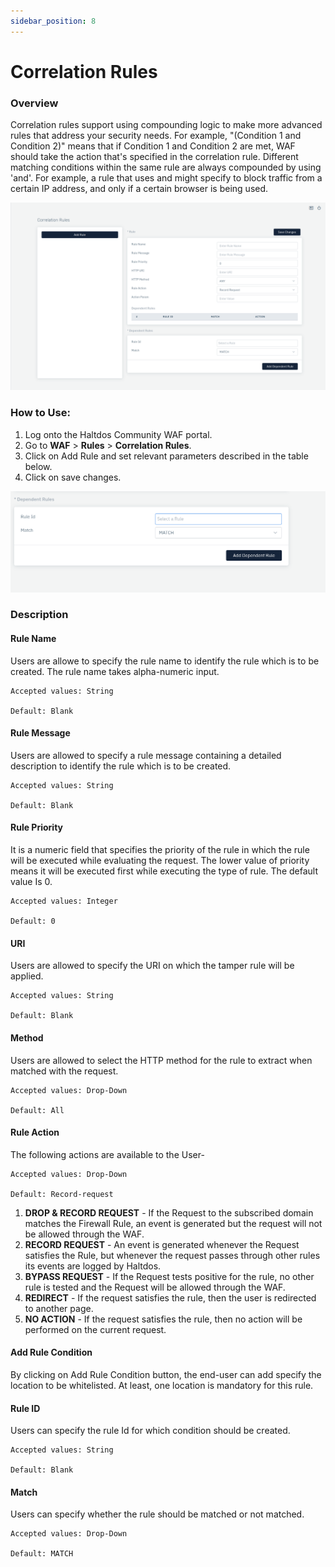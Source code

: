 ```yaml
---
sidebar_position: 8
---
```


# Correlation Rules
   
### Overview
Correlation rules support using compounding logic to make more advanced rules that address your security needs. For example, "(Condition 1 and Condition 2)" means that if Condition 1 and Condition 2 are met, WAF should take the action that's specified in the correlation rule. Different matching conditions within the same rule are always compounded by using 'and'. For example, a rule that uses and might specify to block traffic from a certain IP address, and only if a certain browser is being used.
   
![Correlation Rule](/img/ce-waf/docs/correlation_rule.png)
   
### How to Use:
1. Log onto the Haltdos Community WAF portal.
2. Go to **WAF** > **Rules** > **Correlation Rules**.
3. Click on Add Rule and set relevant parameters described in the table below.
4. Click on save changes.
   
![correlation rule](/img/ce-waf/docs/correlation_rule22.png)
   
### Description
   
#### Rule Name
Users are allowe to specify the rule name to identify the rule which is to be created. The rule name takes alpha-numeric input.

    Accepted values: String 

    Default: Blank  

#### Rule Message
Users are allowed to specify a rule message containing a detailed description to identify the rule which is to be created.

    Accepted values: String 

    Default: Blank  

#### Rule Priority
It is a numeric field that specifies the priority of the rule in which the rule will be executed while evaluating the request. The lower value of priority means it will be executed first while executing the type of rule. The default value Is 0.

    Accepted values: Integer 

    Default: 0  

#### URI
Users are allowed to specify the URI on which the tamper rule will be applied.

    Accepted values: String 

    Default: Blank  

#### Method
Users are allowed to select the HTTP method for the rule to extract when matched with the request.

    Accepted values: Drop-Down 

    Default: All  

#### Rule Action
The following actions are available to the User-

    Accepted values: Drop-Down

    Default: Record-request  

1. **DROP & RECORD REQUEST** - If the Request to the subscribed domain matches the Firewall Rule, an event is generated but the request will not be allowed through the WAF.
2. **RECORD REQUEST** - An event is generated whenever the Request satisfies the Rule, but whenever the request passes through other rules its events are logged by Haltdos.
3. **BYPASS REQUEST** - If the Request tests positive for the rule, no other rule is tested and the Request will be allowed through the WAF.
4. **REDIRECT** - If the request satisfies the rule, then the user is redirected to another page.
5. **NO ACTION** - If the request satisfies the rule, then no action will be performed on the current request.


#### Add Rule Condition
By clicking on Add Rule Condition button, the end-user can add specify the location to be whitelisted. At least, one location is mandatory for this rule.

#### Rule ID
Users can specify the rule Id for which condition should be created.

    Accepted values: String 

    Default: Blank  

#### Match
Users can specify whether the rule should be matched or not matched.

    Accepted values: Drop-Down 

    Default: MATCH  


